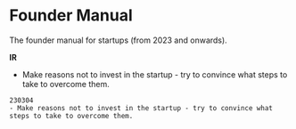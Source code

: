 # Founder Manual
The founder manual for startups (from 2023 and onwards).

**IR**
- Make reasons not to invest in the startup - try to convince what steps to take to overcome them.


```
230304
- Make reasons not to invest in the startup - try to convince what steps to take to overcome them.
```
